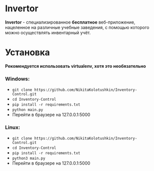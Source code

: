 # Invertor
**Invertor** - специализированное **бесплатное** веб-приложение, нацеленное на различные учебные заведения, с помощью которого можно осуществлять инвентарный учёт.

# Установка

**Рекомендуется использовать virtualenv, хотя это необязательно**

### Windows:

+ ```git clone https://github.com/NikitaKolotushkin/Inventory-Control.git```
+ ```cd Inventory-Control```
+ ```pip install -r requirements.txt```
+ ```python main.py```
+ Перейти в браузере на 127.0.0.1:5000


### Linux:

+ ```git clone https://github.com/NikitaKolotushkin/Inventory-Control.git```
+ ```cd Inventory-Control```
+ ```pip install -r requirements.txt```
+ ```python3 main.py```
+ Перейти в браузере на 127.0.0.1:5000

